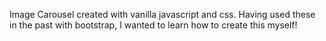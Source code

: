 Image Carousel created with vanilla javascript and css. Having used these in the past with bootstrap, I wanted to learn how to create this myself!
